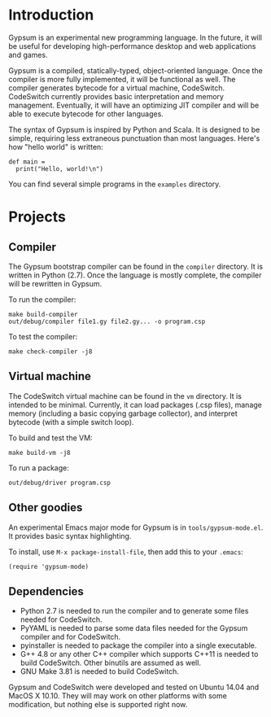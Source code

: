# Introduction

Gypsum is an experimental new programming language. In the future, it
will be useful for developing high-performance desktop and web
applications and games.

Gypsum is a compiled, statically-typed, object-oriented language. Once
the compiler is more fully implemented, it will be functional as
well. The compiler generates bytecode for a virtual machine,
CodeSwitch. CodeSwitch currently provides basic interpretation and
memory management. Eventually, it will have an optimizing JIT compiler
and will be able to execute bytecode for other languages.

The syntax of Gypsum is inspired by Python and Scala. It is designed
to be simple, requiring less extraneous punctuation than most
languages. Here's how "hello world" is written:

```
def main =
  print("Hello, world!\n")
```

You can find several simple programs in the `examples` directory.

# Projects

## Compiler

The Gypsum bootstrap compiler can be found in the `compiler`
directory. It is written in Python (2.7). Once the language is mostly
complete, the compiler will be rewritten in Gypsum.

To run the compiler:

```
make build-compiler
out/debug/compiler file1.gy file2.gy... -o program.csp
```

To test the compiler:

```
make check-compiler -j8
```

## Virtual machine

The CodeSwitch virtual machine can be found in the `vm` directory. It
is intended to be minimal. Currently, it can load packages (.csp
files), manage memory (including a basic copying garbage collector),
and interpret bytecode (with a simple switch loop).

To build and test the VM:

```
make build-vm -j8
```

To run a package:

```
out/debug/driver program.csp
```

## Other goodies

An experimental Emacs major mode for Gypsum is in
`tools/gypsum-mode.el`. It provides basic syntax highlighting.

To install, use `M-x package-install-file`, then add this to your `.emacs`:

```
(require 'gypsum-mode)
```

## Dependencies

* Python 2.7 is needed to run the compiler and to generate some files
  needed for CodeSwitch.
* PyYAML is needed to parse some data files needed for the Gypsum
  compiler and for CodeSwitch.
* pyinstaller is needed to package the compiler into a single executable.
* G++ 4.8 or any other C++ compiler which supports C++11 is needed to
  build CodeSwitch. Other binutils are assumed as well.
* GNU Make 3.81 is needed to build CodeSwitch.

Gypsum and CodeSwitch were developed and tested on Ubuntu 14.04 and
MacOS X 10.10. They will may work on other platforms with some
modification, but nothing else is supported right now.

